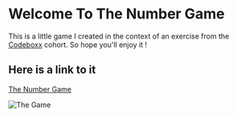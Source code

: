 # Welcome To The Number Game
This is a little game I created in the context of an exercise from the [Codeboxx](https://codeboxx.biz/) cohort. So hope you'll enjoy it !

## Here is a link to it
[The Number Game](https://number-game-algorithms.vercel.app/)

![The Game](https://i.imgur.com/5Hy5Hxj.png)